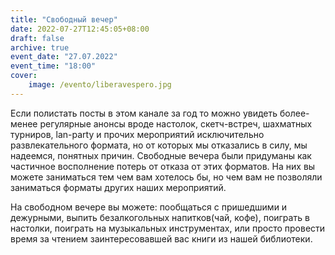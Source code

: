 ```yaml
---
title: "Свободный вечер"
date: 2022-07-27T12:45:05+08:00
draft: false
archive: true
event_date: "27.07.2022"
event_time: "18:00"
cover: 
    image: /evento/liberavespero.jpg
---
```

Если полистать посты в этом канале за год то можно увидеть более-менее регулярные анонсы вроде настолок, скетч-встреч, шахматных турниров, lan-party и прочих мероприятий исключительно развлекательного формата, но от которых мы отказались в силу, мы надеемся, понятных причин. Свободные вечера были придуманы как частичное восполнение потерь от отказа от этих форматов. На них вы можете заниматься тем чем вам хотелось бы, но чем вам не позволяли заниматься форматы других наших мероприятий.

На свободном вечере вы можете: пообщаться с пришедшими и дежурными, выпить безалкогольных напитков(чай, кофе), поиграть в настолки, поиграть на музыкальных инструментах, или просто провести время за чтением заинтересовавшей вас книги из нашей библиотеки.
